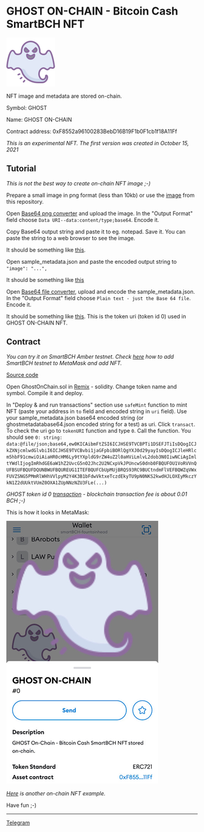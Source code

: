 # GHOST ON-CHAIN - Bitcoin Cash SmartBCH NFT

![Ghost](img/ghost.png)

NFT image and metadata are stored on-chain.

Symbol: GHOST

Name: GHOST ON-CHAIN

Contract address: 0xF8552a96100283BebD16B19F1b0F1cb1f18A11Ff

_This is an experimental NFT. The first version was created in October 15, 2021_

## Tutorial

_This is not the best way to create on-chain NFT image ;-)_

Prepare a small image in png format (less than 10kb) or use the [image](https://mazetoken.github.io/ghost/img/ghost.png) from this repository.

Open [Base64 png converter](https://base64.guru/converter/encode/image/png) and upload the image. In the "Output Format" field choose `Data URI--data:content/type;base64`. Encode it.

Copy Base64 output string and paste it to eg. notepad. Save it. You can paste the string to a web browser to see the image.

It should be something like [this](ghostpngbase64.txt).

Open sample_metadata.json and paste the encoded output string to `"image": "...",`

It should be something like [this](ghostmetadatabase64.json)

Open [Base64 file converter](https://base64.guru/converter/encode/file), upload and encode the sample_metadata.json. In the "Output Format" field choose `Plain text - just the Base 64 file`. Encode it.

It should be something like [this](ghostmetadatabase64.txt). This is the token uri (token id 0) used in GHOST ON-CHAIN NFT.

## Contract

_You can try it on SmartBCH Amber testnet. Check [here](https://mazetoken.github.io/smartBCH-resources) how to add SmartBCH testnet to MetaMask and add NFT._

[Source code](https://github.com/mazetoken/ghost)

Open GhostOnChain.sol in [Remix](https://remix.ethereum.org) - solidity. Change token name and symbol. Compile it and deploy.

In "Deploy & and run transactions" section use `safeMint` function to mint NFT (paste your address in `to` field and encoded string in `uri` field). Use your sample_metadata.json base64 encoded string (or ghostmetadatabase64.json encoded string for a test) as uri. Click `transact`. To check the uri go to `tokenURI` function and type `0`. Call the function. You should see `0:
string: data:@file/json;base64,ew0KICAibmFtZSI6ICJHSE9TVCBPTi1DSEFJTiIsDQogICJkZXNjcmlwdGlvbiI6ICJHSE9TVCBvbi1jaGFpbiBORlQgYXJ0d29yayIsDQogICJleHRlcm5hbF91cmwiOiAiaHR0cHM6Ly9tYXpldG9rZW4uZ2l0aHViLmlvL2dob3N0IiwNCiAgImltYWdlIjogImRhdGE6aW1hZ2UvcG5nO2Jhc2U2NCxpVkJPUncwS0dnb0FBQUFOU1VoRVVnQUFBSUFBQUFDQUNBWUFBQUREUG1ITEFBQUFCbUpMUjBRQS93RC9BUCtndmFlVEFBQWZqVWxFUVZSNG5PMmRlWHhVVlpyM2Y4K3B1bFdwVktxeTczdEkyTU9pN0NKS2kwdHJLOXEyMkczYkN1Z2dUUktVUmZ0OXA1ZUpNNzNZU3FLe(...)`

_GHOST token id 0 [transaction](https://www.smartscan.cash/transaction/0x7ab17aceaa000ad246867f3b310412ad19c45c398f5b6461253874c4e7274748) - blockchain transaction fee is about 0.01 BCH ;-)_

This is how it looks in MetaMask:

![Ghost](img/ghost_.jpg)


_[Here](https://github.com/PatrickAlphaC/all-on-chain-generated-nft) is another on-chain NFT example._

Have fun ;-)

------------------------------------------------------------

[Telegram](https://t.me/mazetokens)







